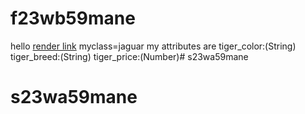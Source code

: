 # f23wb59mane
hello
[render link](https://f23wb59manne.onrender.com)
myclass=jaguar my attributes are 
tiger_color:(String) 
tiger_breed:(String) 
tiger_price:(Number)# s23wa59mane
# s23wa59mane
